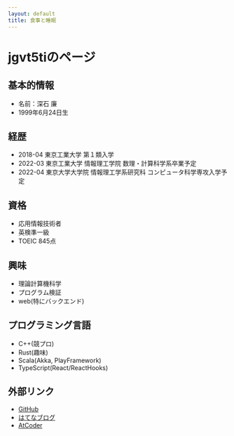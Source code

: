 ```yaml
---
layout: default
title: 食事と睡眠
---
```


# jgvt5tiのページ

## 基本的情報
- 名前：深石 廉
- 1999年6月24日生

## 経歴

- 2018-04 東京工業大学 第１類入学
- 2022-03 東京工業大学 情報理工学院 数理・計算科学系卒業予定
- 2022-04 東京大学大学院 情報理工学系研究科 コンピュータ科学専攻入学予定

## 資格
- 応用情報技術者
- 英検準一級
- TOEIC 845点

## 興味
- 理論計算機科学
- プログラム検証
- web(特にバックエンド)

## プログラミング言語
- C++(競プロ)
- Rust(趣味)
- Scala(Akka, PlayFramework)
- TypeScript(React/ReactHooks)

## 外部リンク
- [GitHub](https://github.com/jgvt5ti)
- [はてなブログ](https://jgvt5ti.hatenablog.com/)
- [AtCoder](https://atcoder.jp/users/jgvt5ti)